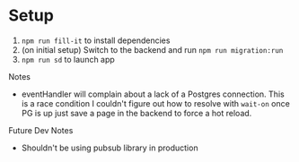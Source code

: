 # Setup

1. `npm run fill-it` to install dependencies
2. (on initial setup) Switch to the backend and run `npm run migration:run`
3. `npm run sd` to launch app

Notes

- eventHandler will complain about a lack of a Postgres connection. This is a race condition I couldn't figure out how to resolve with `wait-on` once PG is up just save a page in the backend to force a hot reload.


Future Dev Notes

- Shouldn't be using pubsub library in production